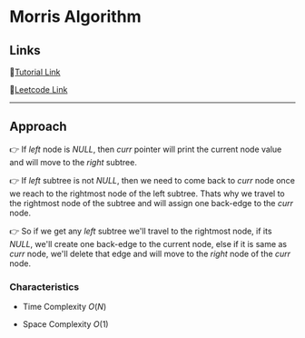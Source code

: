 # Morris Algorithm

## Links
🔗[Tutorial Link](https://youtu.be/80Zug6D1_r4)

🔗[Leetcode Link](https://leetcode.com/problems/binary-tree-inorder-traversal/)

---
## Approach
👉 If $left$ node is $NULL$, then $curr$ pointer will print the current node value and will move to the $right$ subtree.

👉 If $left$ subtree is not $NULL$, then we need to come back to $curr$ node once we reach to the rightmost node of the left subtree. Thats why we travel to the rightmost node of the subtree and will assign one back-edge to the $curr$ node.

👉 So if we get any $left$ subtree we'll travel to the rightmost node, if its $NULL$, we'll create one back-edge to the current node, else if it is same as $curr$ node, we'll delete that edge and will move to the $right$ node of the $curr$ node.



### Characteristics
- Time Complexity $O(N)$

- Space Complexity $O(1)$
